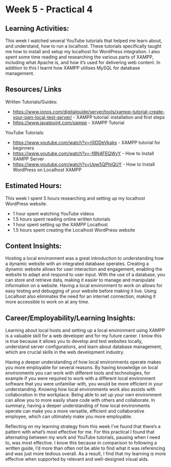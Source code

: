 # Week 5 - Practical 4

## Learning Activities:
This week I watched several YouTube tutorials that helped me learn about, and understand, how to run a localhost. These tutorials specifically taught me how to install and setup my localhost for WordPress integration. I also spent some time reading and researching the various parts of XAMPP, including what Apache is, and how it’s used for delivering web content. In addition to this I learnt how XAMPP utilises MySQL for database management.

## Resources/ Links
Written Tutorials/Guides:
-	https://www.ionos.com/digitalguide/server/tools/xampp-tutorial-create-your-own-local-test-server/ - XAMPP tutorial: installation and first steps
-	https://www.javatpoint.com/xampp - XAMPP Tutorial

YouTube Tutorials:
-	https://www.youtube.com/watch?v=r0lDDeVkaks - XAMPP tutorial for beginners
-	https://www.youtube.com/watch?v=-f8N4FEQWyY - How to Install XAMPP Server
-	https://www.youtube.com/watch?v=Upw5QPhiQUY - How to Install WordPress on Localhost XAMPP

## Estimated Hours:
This week I spent 5 hours researching and setting up my localhost WordPress website.
-	1 hour spent watching YouTube videos
-	1.5 hours spent reading online written tutorials
-	1 hour spent setting up the XAMPP Localhost
-	1.5 hours spent creating the Localhost WordPress website

## Content Insights:
Hosting a local environment was a great introduction to understanding how a dynamic website with an integrated database operates.
Creating a dynamic website allows for user interaction and engagement, enabling the website to adapt and respond to user input. With the use of a database, you can store and retrieve data, making it easier to manage and manipulate information on a website.
Having a local environment to work on allows for easy testing and debugging of your website before making it live. Using Localhost also eliminates the need for an internet connection, making it more accessible to work on at any time.

## Career/Employability/Learning Insights:
Learning about local hosts and setting up a local environment using XAMPP is a valuable skill for a web developer and for my future career. I know this is true because it allows you to develop and test websites locally, understand server configurations, and learn about database management, which are crucial skills in the web development industry.

Having a deeper understanding of how local environments operate makes you more employable for several reasons.
By having knowledge on local environments you can work with different tools and technologies, for example if you were required to work with a different local environment software that you were unfamiliar with, you would be more efficient in your understanding. Knowing how local environments work also assists with collaboration in the workplace. Being able to set up your own environment can allow you to more easily share code with others and collaborate.
In summary, having a deeper understanding of how local environments operate can make you a more versatile, efficient and collaborative employee, which can ultimately make you more employable.

Reflecting on my learning strategy from this week I’ve found that there’s a pattern with what’s most effective for me. For this practical I found that alternating between my work and YouTube tutorials, pausing when I need to, was most effective. I know this because in comparison to following a written guide, I’d more than often not be able to find what it was referencing and was just more tedious overall. As a result, I find that my learning is more effective when supported by relevant and well-designed visual aids.
